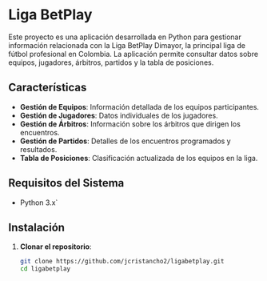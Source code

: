 # Liga BetPlay

Este proyecto es una aplicación desarrollada en Python para gestionar información relacionada con la Liga BetPlay Dimayor, la principal liga de fútbol profesional en Colombia. La aplicación permite consultar datos sobre equipos, jugadores, árbitros, partidos y la tabla de posiciones.

## Características

- **Gestión de Equipos**: Información detallada de los equipos participantes.
- **Gestión de Jugadores**: Datos individuales de los jugadores.
- **Gestión de Árbitros**: Información sobre los árbitros que dirigen los encuentros.
- **Gestión de Partidos**: Detalles de los encuentros programados y resultados.
- **Tabla de Posiciones**: Clasificación actualizada de los equipos en la liga.

## Requisitos del Sistema

- Python 3.x`

## Instalación

1. **Clonar el repositorio**:

   ```bash
   git clone https://github.com/jcristancho2/ligabetplay.git
   cd ligabetplay
